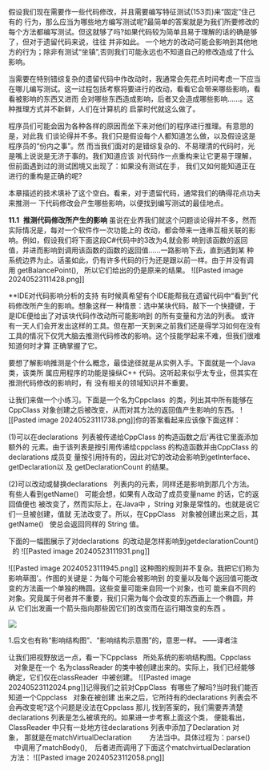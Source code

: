 假设我们现在需要作一些代码修改，并且需要编写特征测试(153页)来“固定”住己有的 行为，那么应当为哪些地方编写测试呢?最简单的答案就是为我们所要修改的每个方法都编写测试。但这就够了吗?如果代码较为简单且易于理解的话的确是够了，但对于遗留代码来说，往往 并非如此。 一个地方的改动可能会影响到其他地方的行为；除非有测试“坐镇”,否则我们可能永远也不知道自己的修改造成了什么影响。

当需要在特别错综复杂的遗留代码中作改动时，我通常会先花点时间考虑一下应当在哪儿编写测试。这一过程包括考察将要进行的改动，看看它会带来哪些影响，看看被影响的东西又进而 会对哪些东西造成影响，后者又会造成哪些影响……。这种推理方式并不新鲜，人们在计算机的 启蒙时代就这么做了。

程序员们可能会因为各种各样的原因而坐下来对他们的程序进行推理。有意思的是，对此我 们谈论得并不多。我们只是假设每个人都知道怎么做，以及假设这是程序员的“份内之事”。然 而当我们面对的是错综复杂的、不易理清的代码时，光是嘴上说说是无济于事的。我们知道应该 对代码作一点重构来让它更易于理解，但前面遇到过的测试困境又出现了：如果没有测试在手， 我们又如何能知道正在进行的重构是正确的呢?

本章描述的技术填补了这个空白。看来，对于遗留代码，通常我们的确得花点功夫来推测一 下代码修改会产生哪些影响，以便找到编写测试的最佳地点。

**11.1**  **推测代码修改所产生的影响**
虽说在业界我们就这个问题谈论得并不多，然而实际情况是，每对一个软件作一次功能上的 改动，都会带来一连串互相关联的影响。例如，假设我们将下面这段C#代码中的3改为4,就会影 响到该函数的返回值，并进而影响到调用该函数的函数的返回值……一路影响下去，直到遇到某 种系统边界为止。话虽如此，仍有许多代码的行为还是跟以前一样。由于并没有调用 getBalancePoint(),   所以它们给出的仍是原来的结果。
![[Pasted image 20240523111428.png]]

**IDE对代码影响分析的支持
有时候真希望有个IDE能帮我在遗留代码中“看到”代码修改所产生的影响。想象这样一 种情景：选中某块代码，敲下一个快捷键，于是IDE便给出了对该块代码作改动所可能影响到 的所有变量和方法的列表。
或许有一天人们会开发出这样的工具。但在那一天到来之前我们还是得学习如何在没有工具的情况下仅凭大脑去推测代码修改的影响。这个技能学起来不难，但我们很难知道何时才算 正确掌握了它。

要想了解影响推测是个什么概念，最佳途径就是从实例入手。下面就是一个Java类，该类所 属应用程序的功能是操纵C++ 代码。这听起来似乎太专业，但其实在推测代码修改的影响时，有 没有相关的领域知识并不重要。

让我们来做一个小练习。下面是一个名为Cppclass  的类，列出其中所有能够在CppClass 对象创建之后被改变，从而对其方法的返回值产生影响的东西。
![[Pasted image 20240523111738.png]]你的答案看起来应该像下面这样：

(1)可以在declarations  列表被传递给CppClass 的构造函数之后'再往它里面添加额外的 元素。由于该列表是按引用传递给cppclass 的构造函数并由CppClass 的declarations 成员变 量按引用持有的，因此对它的改动会影响到getInterface、getDeclaration以 及 getDeclarationCount 的结果。

(2)可以改动或替换declarations   列表内的元素，同样还是影响到那几个方法。
有些人看到getName()   可能会想，如果有人改动了成员变量name 的话，它的返回值便也 被改变了，然而实际上，在Java中 ，String 对象是常性的。也就是说它们一旦被创建，值就 无法改变了。所以，在CppClass   对象被创建出来之后，其getName()   使总会返回同样的 String 值。

下面的一幅图展示了对declarations  的改动是怎样影响到getdeclarationCount()   的
![[Pasted image 20240523111931.png]]

![[Pasted image 20240523111945.png]]
这种图的规则并不复杂。我把它们称为影响草图'。作图的关键是：为每个可能会被影响到 的变量以及每个返回值可能改变的方法画一个单独的椭圆。这些变量可能来自同一个对象，也可 能来自不同的对象。究竟属于何者并不重要，我们只需为每个会改变的东西画上一个椭圆，并从 它们出发画一个箭头指向那些因它们的改变而在运行期改变的东西 。

![](file:///C:\Users\TY\AppData\Local\Temp\ksohtml32088\wps77.png)

1.后文也有称“影响结构图”、“影响结构示意图”的，意思一样。 ——译者注

  

让我们把视野放远一点，看一下Cppclass   所处系统的影响结构图。Cppclass    对象是在一个 名为classReader 的类中被创建出来的。实际上，我们已经能够确定，它们仅在classReader  中被创建。
![[Pasted image 20240523112024.png]]记得我们之前对CppClass  有哪些了解吗?当时我们能否知道一个Cppclass   对象在被创建 出来之后，它所持有的declarations 列表会不会再改变呢?这个问题是没法在Cppclass 那儿 找到答案的，我们需要弄清楚declarations 列表是怎么被填充的。如果进一步考察上面这个类， 便能看出，ClassReader 中只有一处地方往declarations 列表中添加了Declaration 对象， 那就是在matchVirtualDeclaration         方法当中。具体过程为：parse()    中调用了matchBody(),    后者进而调用了下面这个matchvirtualDeclaration  方法：
![[Pasted image 20240523112058.png]]